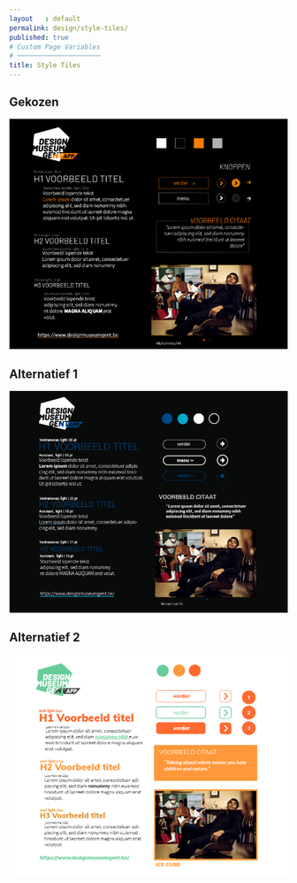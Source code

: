 ```yaml
---
layout   : default
permalink: design/style-tiles/
published: true
# Custom Page Variables
# ─────────────────────
title: Style Tiles
---
```


Gekozen
-------
<img src="../../images/styletile1.png" alt="gekozen" class="style-tiles">

Alternatief 1
-------------
<img src="../../images/styletile2.png" alt="alternatief1" class="style-tiles">

Alternatief 2
-------------
<img src="../../images/styletile3.png" alt="alternatief2" class="style-tiles">